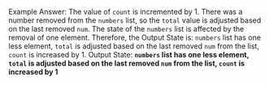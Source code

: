 Example Answer: 
The value of `count` is incremented by 1. There was a number removed from the `numbers` list, so the `total` value is adjusted based on the last removed `num`. The state of the `numbers` list is affected by the removal of one element. Therefore, the Output State is: `numbers` list has one less element, `total` is adjusted based on the last removed `num` from the list, `count` is increased by 1.
Output State: **`numbers` list has one less element, `total` is adjusted based on the last removed `num` from the list, `count` is increased by 1**